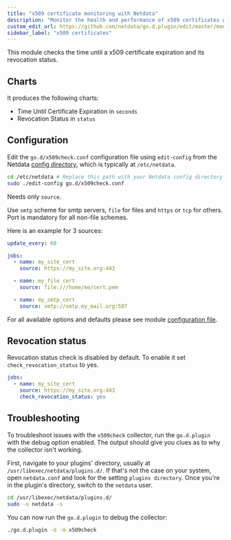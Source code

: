 ```yaml
---
title: "x509 certificate monitoring with Netdata"
description: "Monitor the health and performance of x509 certificates with zero configuration, per-second metric granularity, and interactive visualizations."
custom_edit_url: https://github.com/netdata/go.d.plugin/edit/master/modules/x509check/README.md
sidebar_label: "x509 certificates"
---
```




This module checks the time until a x509 certificate expiration and its revocation status.

## Charts

It produces the following charts:

- Time Until Certificate Expiration in `seconds`
- Revocation Status in `status`

## Configuration

Edit the `go.d/x509check.conf` configuration file using `edit-config` from the
Netdata [config directory](/docs/configure/nodes), which is typically at `/etc/netdata`.

```bash
cd /etc/netdata # Replace this path with your Netdata config directory
sudo ./edit-config go.d/x509check.conf
```

Needs only `source`.

Use `smtp` scheme for smtp servers, `file` for files and `https` or `tcp` for others. Port is mandatory for all non-file
schemes.

Here is an example for 3 sources:

```yaml
update_every: 60

jobs:
  - name: my_site_cert
    source: https://my_site.org:443

  - name: my_file_cert
    source: file:///home/me/cert.pem

  - name: my_smtp_cert
    source: smtp://smtp.my_mail.org:587
```

For all available options and defaults please see
module [configuration file](https://github.com/netdata/go.d.plugin/blob/master/config/go.d/x509check.conf).

## Revocation status

Revocation status check is disabled by default. To enable it set `check_revocation_status` to yes.

```yaml
jobs:
  - name: my_site_cert
    source: https://my_site.org:443
    check_revocation_status: yes
```

## Troubleshooting

To troubleshoot issues with the `x509check` collector, run the `go.d.plugin` with the debug option enabled. The output
should give you clues as to why the collector isn't working.

First, navigate to your plugins' directory, usually at `/usr/libexec/netdata/plugins.d/`. If that's not the case on your
system, open `netdata.conf` and look for the setting `plugins directory`. Once you're in the plugin's directory, switch
to the `netdata` user.

```bash
cd /usr/libexec/netdata/plugins.d/
sudo -u netdata -s
```

You can now run the `go.d.plugin` to debug the collector:

```bash
./go.d.plugin -d -m x509check
```
